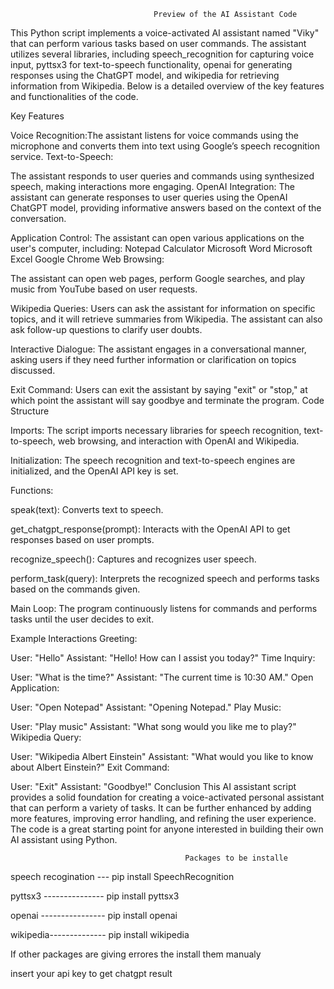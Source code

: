                                     Preview of the AI Assistant Code
This Python script implements a voice-activated AI assistant named "Viky" that can perform various tasks based on user commands. The assistant utilizes several libraries, including speech_recognition for capturing voice input, pyttsx3 for text-to-speech functionality, openai for generating responses using the ChatGPT model, and wikipedia for retrieving information from Wikipedia. Below is a detailed overview of the key features and functionalities of the code.

Key Features

Voice Recognition:The assistant listens for voice commands using the microphone and converts them into text using Google’s speech recognition service.
Text-to-Speech:

The assistant responds to user queries and commands using synthesized speech, making interactions more engaging.
OpenAI Integration: The assistant can generate responses to user queries using the OpenAI ChatGPT model, providing informative answers based on the context of the conversation.

Application Control: The assistant can open various applications on the user's computer, including:
Notepad
Calculator
Microsoft Word
Microsoft Excel
Google Chrome
Web Browsing:

The assistant can open web pages, perform Google searches, and play music from YouTube based on user requests.

Wikipedia Queries: Users can ask the assistant for information on specific topics, and it will retrieve summaries from Wikipedia. The assistant can also ask follow-up questions to clarify user doubts.

Interactive Dialogue: The assistant engages in a conversational manner, asking users if they need further information or clarification on topics discussed.

Exit Command: Users can exit the assistant by saying "exit" or "stop," at which point the assistant will say goodbye and terminate the program.
Code Structure

Imports: The script imports necessary libraries for speech recognition, text-to-speech, web browsing, and interaction with OpenAI and Wikipedia.

Initialization: The speech recognition and text-to-speech engines are initialized, and the OpenAI API key is set.

Functions:

speak(text): Converts text to speech.

get_chatgpt_response(prompt): Interacts with the OpenAI API to get responses based on user prompts.

recognize_speech(): Captures and recognizes user speech.

perform_task(query): Interprets the recognized speech and performs tasks based on the commands given.

Main Loop: The program continuously listens for commands and performs tasks until the user decides to exit.

Example Interactions
Greeting:

User: "Hello"
Assistant: "Hello! How can I assist you today?"
Time Inquiry:

User: "What is the time?"
Assistant: "The current time is 10:30 AM."
Open Application:

User: "Open Notepad"
Assistant: "Opening Notepad."
Play Music:

User: "Play music"
Assistant: "What song would you like me to play?"
Wikipedia Query:

User: "Wikipedia Albert Einstein"
Assistant: "What would you like to know about Albert Einstein?"
Exit Command:

User: "Exit"
Assistant: "Goodbye!"
Conclusion
This AI assistant script provides a solid foundation for creating a voice-activated personal assistant that can perform a variety of tasks. It can be further enhanced by adding more features, improving error handling, and refining the user experience. The code is a great starting point for anyone interested in building their own AI assistant using Python.





                                           Packages to be installe

speech recogination --- pip install SpeechRecognition

pyttsx3 --------------- pip install pyttsx3

openai ---------------- pip install openai

wikipedia-------------- pip install wikipedia

If other packages are giving errores the install them manualy

insert your api key to get chatgpt result

